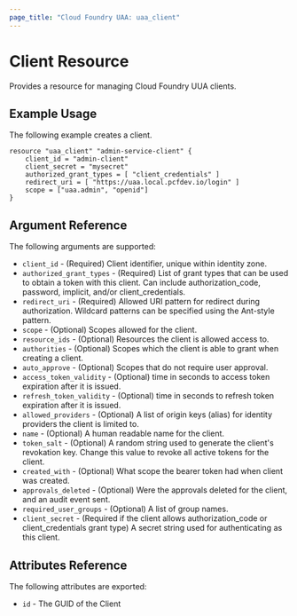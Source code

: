 ```yaml
---
page_title: "Cloud Foundry UAA: uaa_client"
---
```


# Client Resource

Provides a resource for managing Cloud Foundry UUA clients.

## Example Usage

The following example creates a client.

```
resource "uaa_client" "admin-service-client" {
    client_id = "admin-client"
    client_secret = "mysecret"
    authorized_grant_types = [ "client_credentials" ]
    redirect_uri = [ "https://uaa.local.pcfdev.io/login" ]
    scope = ["uaa.admin", "openid"]
}
```

## Argument Reference

The following arguments are supported:

* `client_id` - (Required) Client identifier, unique within identity zone.
* `authorized_grant_types` - (Required) List of grant types that can be used to obtain a token with this client. Can include authorization_code, password, implicit, and/or client_credentials.
* `redirect_uri` - (Required) Allowed URI pattern for redirect during authorization. Wildcard patterns can be specified using the Ant-style pattern.
* `scope` - (Optional) Scopes allowed for the client.
* `resource_ids` - (Optional) Resources the client is allowed access to.
* `authorities` - (Optional) Scopes which the client is able to grant when creating a client.
* `auto_approve` - (Optional) Scopes that do not require user approval.
* `access_token_validity` - (Optional) time in seconds to access token expiration after it is issued.
* `refresh_token_validity` - (Optional) time in seconds to refresh token expiration after it is issued.
* `allowed_providers` - (Optional) A list of origin keys (alias) for identity providers the client is limited to.
* `name` - (Optional) A human readable name for the client.
* `token_salt` - (Optional) A random string used to generate the client's revokation key. Change this value to revoke all active tokens for the client.
* `created_with` - (Optional) What scope the bearer token had when client was created.
* `approvals_deleted` - (Optional) Were the approvals deleted for the client, and an audit event sent.
* `required_user_groups` - (Optional) A list of group names.
* `client_secret` - (Required if the client allows authorization_code or client_credentials grant type) A secret string used for authenticating as this client.

## Attributes Reference

The following attributes are exported:

* `id` - The GUID of the Client
